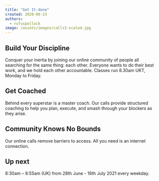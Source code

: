 ```yaml
---
title: "Get It-done"
created: 2020-06-23
authors: 
  - rufuspollock
image: /assets/images/calls3-scaled.jpg
---
```


## Build Your Discipline

Conquer your inertia by joining our online community of people all searching for the same thing: each other. Everyone wants to do their best work, and we hold each other accountable. Classes run 8.30am UKT, Monday to Friday.

## Get Coached

Behind every superstar is a master coach. Our calls provide structured coaching to help you plan, execute, and smash through your blockers as they arise. 

## Community Knows No Bounds

Our online calls remove barriers to access. All you need is an internet connection.

## Up next

8:30am – 8:55am (UK) from 28th June - 16th July 2021 every weekday.
